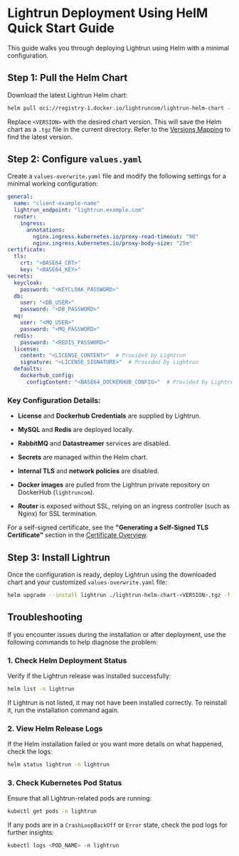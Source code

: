 # Lightrun Deployment Using HelM Quick Start Guide

This guide walks you through deploying Lightrun using Helm with a minimal configuration.

## Step 1: Pull the Helm Chart

Download the latest Lightrun Helm chart:
```bash
helm pull oci://registry-1.docker.io/lightruncom/lightrun-helm-chart --version <VERSION> --destination ./
```
Replace `<VERSION>` with the desired chart version. This will save the Helm chart as a `.tgz` file in the current directory. Refer to the [Versions Mapping](../installation/versions_mapping.md) to find the latest version.

## Step 2: Configure `values.yaml`

Create a `values-overwrite.yaml` file and modify the following settings for a minimal working configuration:
```yaml
general:
  name: "client-example-name"
  lightrun_endpoint: "lightrun.example.com"
  router:
    ingress:
      annotations:
        nginx.ingress.kubernetes.io/proxy-read-timeout: "90"  
        nginx.ingress.kubernetes.io/proxy-body-size: "25m"
certificate:
  tls:
    crt: "<BASE64_CRT>"
    key: "<BASE64_KEY>"
secrets:
  keycloak:
    password: "<KEYCLOAK_PASSWORD>"
  db:
    user: "<DB_USER>"
    password: "<DB_PASSWORD>"
  mq:
    user: "<MQ_USER>"
    password: "<MQ_PASSWORD>"
  redis:
    password: "<REDIS_PASSWORD>"
  license:
    content: "<LICENSE_CONTENT>"  # Provided by Lightrun
    signature: "<LICENSE_SIGNATURE>"  # Provided by Lightrun
  defaults:
    dockerhub_config:
      configContent: "<BASE64_DOCKERHUB_CONFIG>"  # Provided by Lightrun
```
### Key Configuration Details:

- **License** and **Dockerhub Credentials** are supplied by Lightrun.
- **MySQL** and **Redis** are deployed locally.
    
- **RabbitMQ** and **Datastreamer** services are disabled.
    
- **Secrets** are managed within the Helm chart.
    
- **Internal TLS** and **network policies** are disabled.
    
- **Docker images** are pulled from the Lightrun private repository on DockerHub (`lightruncom`).
    
- **Router** is exposed without SSL, relying on an ingress controller (such as Nginx) for SSL termination.
    

For a self-signed certificate, see the **"Generating a Self-Signed TLS Certificate"** section in the [Certificate Overview](docs/installation/certificate).

## Step 3: Install Lightrun

Once the configuration is ready, deploy Lightrun using the downloaded chart and your customized `values-overwrite.yaml` file:
```bash
helm upgrade --install lightrun ./lightrun-helm-chart-<VERSION>.tgz -f values-overwrite.yaml -n lightrun --create-namespace
```

## Troubleshooting

If you encounter issues during the installation or after deployment, use the following commands to help diagnose the problem:

### 1. Check Helm Deployment Status

Verify if the Lightrun release was installed successfully:
```bash
helm list -n lightrun
```
If Lightrun is not listed, it may not have been installed correctly. To reinstall it, run the installation command again.

### 2. View Helm Release Logs

If the Helm installation failed or you want more details on what happened, check the logs:
```bash
helm status lightrun -n lightrun
```

### 3. Check Kubernetes Pod Status

Ensure that all Lightrun-related pods are running:
```bash
kubectl get pods -n lightrun
```

If any pods are in a `CrashLoopBackOff` or `Error` state, check the pod logs for further insights:
```bash
kubectl logs <POD_NAME> -n lightrun
```
